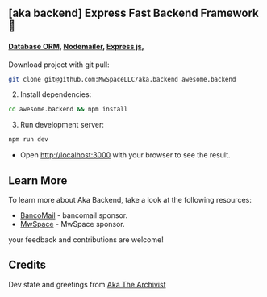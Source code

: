 ## [aka backend] Express Fast Backend Framework 🤖

#### [Database ORM](https://www.prisma.io/), [Nodemailer](https://nodemailer.com/about/), [Express js](https://expressjs.com/),

Download project with git pull:

```bash
git clone git@github.com:MwSpaceLLC/aka.backend awesome.backend
```

2) Install dependencies:

```bash
cd awesome.backend && npm install
```

3) Run development server:

```bash
npm run dev
```

- Open [http://localhost:3000](http://localhost:3000) with your browser to see the result.

## Learn More

To learn more about Aka Backend, take a look at the following resources:

- [BancoMail](https://www.bancomail.com/) - bancomail sponsor.
- [MwSpace](https://www.mwspace.com/it) - MwSpace sponsor.

your feedback and contributions are welcome!

## Credits

Dev state and greetings from [Aka The Archivist](https://www.akarchivist.com)